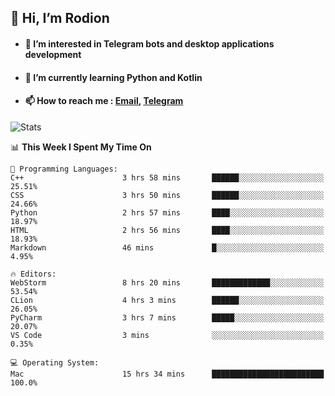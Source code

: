 ## 👋 Hi, I’m Rodion
- #### 👀 I’m interested in Telegram bots and desktop applications development
- #### 🌱 I’m currently learning Python and Kotlin
- #### 📫 How to reach me : [Email](mailto:me@lavn.ml), [Telegram](https://t.me/fast_geek)

![Stats](https://github-readme-stats.vercel.app/api?username=rodion-gudz&show_icons=true&theme=github_dark&hide_border=true&hide=issues&count_private=true&layout=compact)


<!--START_SECTION:waka-->
📊 **This Week I Spent My Time On** 

```text
💬 Programming Languages: 
C++                      3 hrs 58 mins       ██████░░░░░░░░░░░░░░░░░░░   25.51% 
CSS                      3 hrs 50 mins       ██████░░░░░░░░░░░░░░░░░░░   24.66% 
Python                   2 hrs 57 mins       ████░░░░░░░░░░░░░░░░░░░░░   18.97% 
HTML                     2 hrs 56 mins       ████░░░░░░░░░░░░░░░░░░░░░   18.93% 
Markdown                 46 mins             █░░░░░░░░░░░░░░░░░░░░░░░░   4.95%

🔥 Editors: 
WebStorm                 8 hrs 20 mins       █████████████░░░░░░░░░░░░   53.54% 
CLion                    4 hrs 3 mins        ██████░░░░░░░░░░░░░░░░░░░   26.05% 
PyCharm                  3 hrs 7 mins        █████░░░░░░░░░░░░░░░░░░░░   20.07% 
VS Code                  3 mins              ░░░░░░░░░░░░░░░░░░░░░░░░░   0.35%

💻 Operating System: 
Mac                      15 hrs 34 mins      █████████████████████████   100.0%

```


<!--END_SECTION:waka-->
